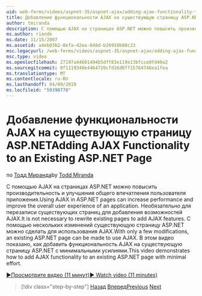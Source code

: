 ```yaml
---
uid: web-forms/videos/aspnet-35/aspnet-ajax/adding-ajax-functionality-to-an-existing-aspnet-page
title: Добавление функциональности AJAX на существующую страницу ASP.NET | Документация Майкрософт
author: tmiranda
description: С помощью AJAX на страницах ASP.NET можно повысить производительность и улучшения общего впечатления пользователя приложения. Нет необходимости переписывать существующие страницы...
ms.author: riande
ms.date: 11/15/2007
ms.assetid: a4eb03b2-8efa-42ea-848d-b26918b80c33
msc.legacyurl: /web-forms/videos/aspnet-35/aspnet-ajax/adding-ajax-functionality-to-an-existing-aspnet-page
msc.type: video
ms.openlocfilehash: 27197a44601494b5dff83e119e13bfcce0fd49a2
ms.sourcegitcommit: 0f1119340e4464720cfd16d0ff15764746ea1fea
ms.translationtype: MT
ms.contentlocale: ru-RU
ms.lasthandoff: 04/09/2019
ms.locfileid: "59398778"
---
```

# <a name="adding-ajax-functionality-to-an-existing-aspnet-page"></a><span data-ttu-id="54857-104">Добавление функциональности AJAX на существующую страницу ASP.NET</span><span class="sxs-lookup"><span data-stu-id="54857-104">Adding AJAX Functionality to an Existing ASP.NET Page</span></span>

<span data-ttu-id="54857-105">по [Тодд Миранда](https://github.com/tmiranda)</span><span class="sxs-lookup"><span data-stu-id="54857-105">by [Todd Miranda](https://github.com/tmiranda)</span></span>

<span data-ttu-id="54857-106">С помощью AJAX на страницах ASP.NET можно повысить производительность и улучшения общего впечатления пользователя приложения.</span><span class="sxs-lookup"><span data-stu-id="54857-106">Using AJAX in ASP.NET pages can increase performance and improve the overall user experience of an application.</span></span> <span data-ttu-id="54857-107">Необязательно для перезаписи существующих страниц для добавления возможностей AJAX.</span><span class="sxs-lookup"><span data-stu-id="54857-107">It is not necessary to rewrite existing pages to add AJAX features.</span></span> <span data-ttu-id="54857-108">С помощью нескольких изменений существующую страницу ASP.NET можно сделать для использования AJAX.</span><span class="sxs-lookup"><span data-stu-id="54857-108">With only a few modifications, an existing ASP.NET page can be made to use AJAX.</span></span> <span data-ttu-id="54857-109">В этом видео показано, как добавить функциональность AJAX на существующую страницу ASP.NET с минимальными усилиями.</span><span class="sxs-lookup"><span data-stu-id="54857-109">This video demonstrates how to add AJAX functionality to an existing ASP.NET page with minimal effort.</span></span>

[<span data-ttu-id="54857-110">&#9654;Просмотрите видео (11 минут)</span><span class="sxs-lookup"><span data-stu-id="54857-110">&#9654; Watch video (11 minutes)</span></span>](https://channel9.msdn.com/Blogs/ASP-NET-Site-Videos/adding-ajax-functionality-to-an-existing-aspnet-page)

> [!div class="step-by-step"]
> <span data-ttu-id="54857-111">[Назад](aspnet-ajax-support-in-visual-studio-2008.md)
> [Вперед](creating-and-using-an-ajax-enabled-web-service-in-a-web-site.md)</span><span class="sxs-lookup"><span data-stu-id="54857-111">[Previous](aspnet-ajax-support-in-visual-studio-2008.md)
[Next](creating-and-using-an-ajax-enabled-web-service-in-a-web-site.md)</span></span>
